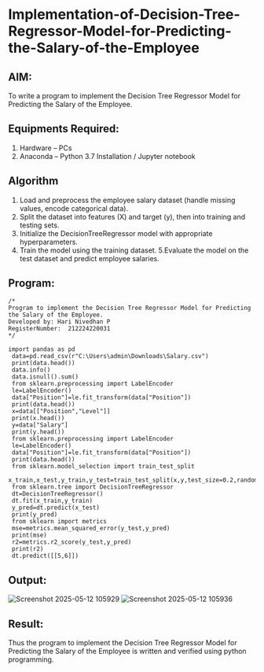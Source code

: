 # Implementation-of-Decision-Tree-Regressor-Model-for-Predicting-the-Salary-of-the-Employee

## AIM:
To write a program to implement the Decision Tree Regressor Model for Predicting the Salary of the Employee.

## Equipments Required:
1. Hardware – PCs
2. Anaconda – Python 3.7 Installation / Jupyter notebook

## Algorithm
1. Load and preprocess the employee salary dataset (handle missing values, encode categorical data).
2. Split the dataset into features (X) and target (y), then into training and testing sets.
3. Initialize the DecisionTreeRegressor model with appropriate hyperparameters.
4. Train the model using the training dataset. 
5.Evaluate the model on the test dataset and predict employee salaries.

## Program:
```
/*
Program to implement the Decision Tree Regressor Model for Predicting the Salary of the Employee.
Developed by: Hari Nivedhan P
RegisterNumber:  212224220031
*/

import pandas as pd
 data=pd.read_csv(r"C:\Users\admin\Downloads\Salary.csv")
 print(data.head())
 data.info()
 data.isnull().sum()    
 from sklearn.preprocessing import LabelEncoder
 le=LabelEncoder()
 data["Position"]=le.fit_transform(data["Position"])
 print(data.head())
 x=data[["Position","Level"]]
 print(x.head())
 y=data["Salary"]
 print(y.head())
 from sklearn.preprocessing import LabelEncoder
 le=LabelEncoder()
 data["Position"]=le.fit_transform(data["Position"])
 print(data.head())
 from sklearn.model_selection import train_test_split
 x_train,x_test,y_train,y_test=train_test_split(x,y,test_size=0.2,random_state=2)
 from sklearn.tree import DecisionTreeRegressor
 dt=DecisionTreeRegressor()
 dt.fit(x_train,y_train)
 y_pred=dt.predict(x_test)
 print(y_pred)
 from sklearn import metrics
 mse=metrics.mean_squared_error(y_test,y_pred)
 print(mse)
 r2=metrics.r2_score(y_test,y_pred)
 print(r2)
 dt.predict([[5,6]])
```

## Output:
![Screenshot 2025-05-12 105929](https://github.com/user-attachments/assets/c318b4dd-7735-4b2d-8a4b-de1af2dc6fff)
![Screenshot 2025-05-12 105936](https://github.com/user-attachments/assets/05e76da3-73e6-48f9-8932-b7fb618c43fa)



## Result:
Thus the program to implement the Decision Tree Regressor Model for Predicting the Salary of the Employee is written and verified using python programming.
